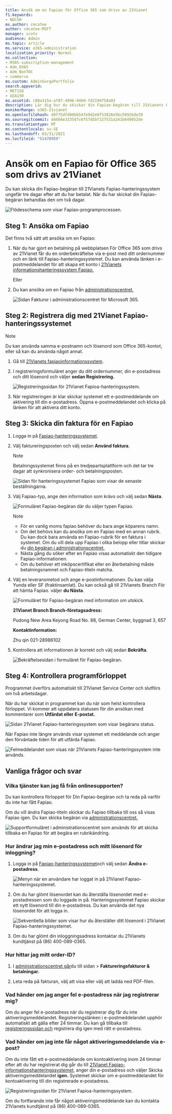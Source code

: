 ```yaml
---
title: Ansök om en Fapiao för Office 365 som drivs av 21Vianet
f1.keywords:
- NOCSH
ms.author: cmcatee
author: cmcatee-MSFT
manager: scotv
audience: Admin
ms.topic: article
ms.service: o365-administration
localization_priority: Normal
ms.collection:
- M365-subscription-management
- Adm_O365
- Adm_NonTOC
- commerce
ms.custom: AdminSurgePortfolio
search.appverid:
- MET150
- GEA150
ms.assetid: c80a315a-af87-4996-94b9-fd2194f58a93
description: Lär dig hur du skickar din Fapiao-begäran till 21Vianets Fapiao-hanteringssystem när du har gjort en betalning i Office 365 som drivs av 21Vianet i Kina.
monikerRange: o365-21vianet
ms.openlocfilehash: d9f75dfd00bb547e9d2e0f53826e5bc50926de39
ms.sourcegitcommit: d4604e333507c6f57d5bf327531a241b649052de
ms.translationtype: MT
ms.contentlocale: sv-SE
ms.lasthandoff: 03/31/2021
ms.locfileid: "51470959"
---
```

# <a name="apply-for-a-fapiao-for-office-365-operated-by-21vianet"></a>Ansök om en Fapiao för Office 365 som drivs av 21Vianet

Du kan skicka din Fapiao-begäran till 21Vianets Fapiao-hanteringssystem ungefär tre dagar efter att du har betalat. När du har skickat din Fapiao-begäran behandlas den om två dagar.
  
![Flödesschema som visar Fapiao-programprocessen.](../../media/bf14884a-53f9-4c53-971c-b9b8ad6ec8d3.png)
  
## <a name="step-1-apply-for-a-fapiao"></a>Steg 1: Ansöka om Fapiao

Det finns två sätt att ansöka om en Fapiao:
  
1. När du har gjort en betalning på webbplatsen För Office 365 som drivs av 21Vianet får du en orderbekräftelse via e-post med ditt ordernummer och en länk till Fapiao-hanteringssystemet. Du kan använda länken i e-postmeddelandet för att skapa ett konto i <a href="https://go.microsoft.com/fwlink/p/?linkid=837466" target="_blank">21Vianets informationshanteringssystem Fapiao.</a>

    Eller

2. Du kan ansöka om en Fapiao från <a href="https://go.microsoft.com/fwlink/p/?linkid=850627" target="_blank">administrationscentret.</a>

    ![Sidan Fakturor i administrationscentret för Microsoft 365.](../../media/a6e3b953-abd4-46aa-a910-08c517915a21.png)
  
## <a name="step-2-register-with-the-21vianet-fapiao-management-system"></a>Steg 2: Registrera dig med 21Vianet Fapiao-hanteringssystemet

> [!NOTE]
> Du kan använda samma e-postnamn och lösenord som Office 365-kontot, eller så kan du använda något annat.
  
1. Gå till <a href="https://go.microsoft.com/fwlink/p/?linkid=837466" target="_blank">21Vianets fapiaoinformationssystem</a>.

2. I registreringsformuläret anger du ditt ordernummer, din e-postadress och ditt lösenord och väljer **sedan Registrering.**

    ![Registreringssidan för 21Vianet Fapioa-hanteringssystem.](../../media/60d39184-95b2-4ea4-a8a2-3e11763bec87.png)
  
3. När registreringen är klar skickar systemet ett e-postmeddelande om aktivering till din e-postadress. Öppna e-postmeddelandet och klicka på länken för att aktivera ditt konto.

## <a name="step-3-submit-your-bill-for-a-fapiao"></a>Steg 3: Skicka din faktura för en Fapiao

1. Logga in på <a href="https://go.microsoft.com/fwlink/p/?linkid=837465" target="_blank">Fapiao-hanteringssystemet</a>.

2. Välj faktureringsposten och välj sedan **Använd faktura**.

    > [!NOTE]
    > Betalningssystemet finns på en tredjepartsplattform och det tar tre dagar att synkronisera order- och betalningsposten.
  
    ![Sidan för hanteringssystemet Fapiao som visar de senaste beställningarna.](../../media/b319767d-1d10-4cb4-b270-c5fbcee1368e.png)
  
3. Välj Fapiao-typ, ange den information som krävs och välj sedan **Nästa**.

    ![Formuläret Fapiao-begäran där du väljer typen Fapiao.](../../media/56fe3db1-c20f-4082-a39d-02d7ac41fec8.png)
  
    > [!NOTE]
    > - För en vanlig moms fapiao behöver du bara ange köparens namn.
    > - Om det behövs kan du ansöka om en Fapiao med en annan rubrik. Du kan dock bara använda en Fapiao-rubrik för en faktura i systemet. Om du vill dela upp Fapiao i olika belopp eller titlar skickar du <a href="https://portal.partner.microsoftonline.cn/Support/SupportOverview.aspx" target="_blank">din begäran i administrationscentret.</a>
    > - Nästa gång du söker efter en Fapiao visas automatiskt den tidigare Fapiao-informationen.
    > - Om du behöver ett inköpscertifikat eller en återbetalning måste betalningsnamnet och Fapiao-titeln matcha.

4. Välj en leveransmetod och ange e-postinformationen. Du kan välja Yunda eller SF (fraktinsamlat). Du kan också gå till 21Vianets Branch För att hämta Fapiao. väljer **du Nästa**.

    ![Formuläret för Fapiao-begäran med information om utskick.](../../media/bba500b4-a51d-477b-81a7-9113b08d39f1.png)
  
    **21Vianet Branch Branch-företagsadress:**

    Pudong New Area Keyong Road No. 88, German Center, byggnad 3, 657

    **Kontaktinformation:**

    Zhu qin 021-28986102

5. Kontrollera att informationen är korrekt och välj sedan **Bekräfta**.

    ![Bekräftelsesidan i formuläret för Fapiao-begäran.](../../media/18706d9d-defc-4285-8fd3-990448b44a18.png)
  
## <a name="step-4-check-application-progress"></a>Steg 4: Kontrollera programförloppet

Programmet överförs automatiskt till 21Vianet Service Center och slutförs om två arbetsdagar.
  
När du har skickat in programmet kan du när som helst kontrollera förloppet. Vi kommer att uppdatera statusen för din ansökan med kommentarer som **Utfärdat eller** **E-postat.**
  
![Sidan 21Vianet Fapiao-hanteringssystem som visar begärans status.](../../media/6cd696ec-d630-4fce-9f27-935a0d5f0ebe.png)
  
När Fapiao inte längre används visar systemet ett meddelande och anger den förväntade tiden för att utfärda Fapiao.
  
![Felmeddelandet som visas när 21Vianets Fapiao-hanteringssystem inte används.](../../media/effe0796-83aa-4a91-a488-15d6f58c01dc.png)
  
## <a name="faqs"></a>Vanliga frågor och svar

### <a name="what-services-can-i-get-from-online-support"></a>Vilka tjänster kan jag få från onlinesupporten?

Du kan kontrollera förloppet för Din Fapiao-begäran och ta reda på varför du inte har fått Fapiao.
  
Om du vill ändra Fapiao-titeln skickar du Fapiao tillbaka till oss så visas Fapiao igen. Du kan skicka begäran via <a href="https://portal.partner.microsoftonline.cn/Support/SupportOverview.aspx" target="_blank">administrationscentret.</a>
  
![Supportformuläret i administrationscentret som används för att skicka tillbaka en Fapiao för att begära en rubrikändring.](../../media/2a413e9e-f30b-4f26-adbf-6287cc217a0f.png)
  
### <a name="how-do-i-change-my-login-email-address-and-password"></a>Hur ändrar jag min e-postadress och mitt lösenord för inloggning?

1. Logga in på <a href="https://go.microsoft.com/fwlink/p/?linkid=837465" target="_blank">Fapiao-hanteringssystemet</a>och välj sedan **Ändra e-postadress**.

    ![Menyn när en användare har loggat in på 21Vianet Fapiao-hanteringssystemet.](../../media/ee6de24b-6be2-41e6-8aec-e0c3cb0ea35e.png)
  
2. Om du har glömt lösenordet kan du återställa lösenordet med e-postadressen som du loggade in på. Hanteringssystemet Fapiao skickar ett nytt lösenord till din e-postadress. Du kan använda det nya lösenordet för att logga in.

    ![Sekventiella bilder som visar hur du återställer ditt lösenord i 21Vianet Fapiao-hanteringssystemet.](../../media/2edb0a47-1286-4792-804d-7e84534c8370.png)
  
3. Om du har glömt din inloggningsadress kontaktar du 21Vianets kundtjänst på (86) 400-089-0365.

### <a name="how-do-i-find-my-order-id"></a>Hur hittar jag mitt order-ID?

1. I [administrationscentret går](https://go.microsoft.com/fwlink/p/?linkid=850627)du till sidan  \> **Faktureringsfakturor & betalningar.**

2. Leta reda på fakturan, välj att visa eller välj att ladda ned PDF-filen.

### <a name="what-if-i-enter-the-wrong-email-address-when-i-register"></a>Vad händer om jag anger fel e-postadress när jag registrerar mig?

Om du anger fel e-postadress när du registrerar dig får du inte aktiveringsmeddelandet. Registreringslänken i e-postmeddelandet upphör automatiskt att gälla efter 24 timmar. Du kan gå tillbaka till <a href="https://go.microsoft.com/fwlink/p/?linkid=837466" target="_blank">registreringssidan och</a> registrera dig igen med rätt e-postadress.
  
### <a name="what-if-i-dont-receive-an-activation-email"></a>Vad händer om jag inte får något aktiveringsmeddelande via e-post?

Om du inte fått ett e-postmeddelande om kontoaktivering inom 24 timmar efter att du har registrerat dig går du till <a href="https://go.microsoft.com/fwlink/p/?linkid=837466" target="_blank">21Vianet Fapiao-informationshanteringssystemet</a>, anger din e-postadress och väljer Skicka aktiveringsmeddelandet **igen.** Systemet skickar om e-postmeddelandet för kontoaktivering till din registrerade e-postadress.
  
![Registreringssidan för 21Vianet Fapioa-hanteringssystem.](../../media/60d39184-95b2-4ea4-a8a2-3e11763bec87.png)
  
Om du fortfarande inte får något aktiveringsmeddelande kan du kontakta 21Vianets kundtjänst på (86) 400-089-0365.